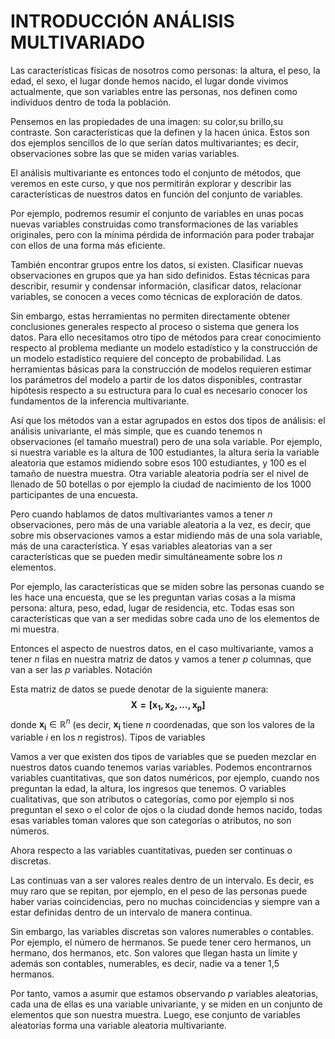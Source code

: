 # INTRODUCCIÓN ANÁLISIS MULTIVARIADO

Las características físicas de nosotros como personas: la altura, el peso, la edad, el sexo, el lugar donde hemos nacido, el lugar donde vivimos actualmente, que son variables entre las personas, nos definen como individuos dentro de toda la población.

Pensemos en las propiedades de una imagen: su color,su brillo,su contraste. Son características que la definen y la hacen única. Estos son dos ejemplos sencillos de lo que serían datos multivariantes; es decir, observaciones sobre las que se miden varias variables.

El análisis multivariante es entonces todo el conjunto de métodos, que veremos en este curso, y que nos permitirán explorar y describir las características de nuestros datos en función del conjunto de variables.

Por ejemplo, podremos resumir el conjunto de variables en unas pocas nuevas variables construidas como transformaciones de las variables originales, pero con la mínima pérdida de información para poder trabajar con ellos de una forma más eficiente.

También encontrar grupos entre los datos, si existen. Clasificar nuevas observaciones en grupos que ya han sido definidos. Estas técnicas para describir, resumir y condensar información, clasificar datos, relacionar variables, se conocen a veces como técnicas de exploración de datos.

Sin embargo, estas herramientas no permiten directamente obtener conclusiones generales respecto al proceso o sistema que genera los datos. Para ello necesitamos otro tipo de métodos para crear conocimiento respecto al problema mediante un modelo estadístico y la construcción de un modelo estadístico requiere del concepto de probabilidad. Las herramientas básicas para la construcción de modelos requieren estimar los parámetros del modelo a partir de los datos disponibles, contrastar hipótesis respecto a su estructura para lo cual es necesario conocer los fundamentos de la inferencia multivariante.

Así que los métodos van a estar agrupados en estos dos tipos de análisis: el análisis univariante, el más simple, que es cuando tenemos n observaciones (el tamaño muestral) pero de una sola variable. Por ejemplo, si nuestra variable es la altura de 100 estudiantes, la altura sería la variable aleatoria que estamos midiendo sobre esos 100 estudiantes, y 100 es el tamaño de nuestra muestra. Otra variable aleatoria podría ser el nivel de llenado de 50 botellas o por ejemplo la ciudad de nacimiento de los 1000 participantes de una encuesta.

Pero cuando hablamos de datos multivariantes vamos a tener $n$ observaciones, pero más de una variable aleatoria a la vez, es decir, que sobre mis observaciones vamos a estar midiendo más de una sola variable, más de una característica. Y esas variables aleatorias van a ser características que se pueden medir simultáneamente sobre los $n$ elementos.

Por ejemplo, las características que se miden sobre las personas cuando se les hace una encuesta, que se les preguntan varias cosas a la misma persona: altura, peso, edad, lugar de residencia, etc. Todas esas son características que van a ser medidas sobre cada uno de los elementos de mi muestra.

Entonces el aspecto de nuestros datos, en el caso multivariante, vamos a tener $n$ filas en nuestra matriz de datos y vamos a tener $p$ columnas, que van a ser las $p$ variables.
Notación

Esta matriz de datos se puede denotar de la siguiente manera: $$\boldsymbol{X=[x_1,x_2,...,x_p]}$$ donde $\boldsymbol{x_i}\in\mathbb{R}^n$ (es decir, $\boldsymbol{x_i}$ tiene $n$ coordenadas, que son los valores de la variable $i$ en los $n$ registros).
Tipos de variables

Vamos a ver que existen dos tipos de variables que se pueden mezclar en nuestros datos cuando tenemos varias variables. Podemos encontrarnos variables cuantitativas, que son datos numéricos, por ejemplo, cuando nos preguntan la edad, la altura, los ingresos que tenemos. O variables cualitativas, que son atributos o categorías, como por ejemplo si nos preguntan el sexo o el color de ojos o la ciudad donde hemos nacido, todas esas variables toman valores que son categorías o atributos, no son números.

Ahora respecto a las variables cuantitativas, pueden ser continuas o discretas.

Las continuas van a ser valores reales dentro de un intervalo. Es decir, es muy raro que se repitan, por ejemplo, en el peso de las personas puede haber varias coincidencias, pero no muchas coincidencias y siempre van a estar definidas dentro de un intervalo de manera continua.

Sin embargo, las variables discretas son valores numerables o contables. Por ejemplo, el número de hermanos. Se puede tener cero hermanos, un hermano, dos hermanos, etc. Son valores que llegan hasta un límite y además son contables, numerables, es decir, nadie va a tener 1,5 hermanos.

Por tanto, vamos a asumir que estamos observando $p$ variables aleatorias, cada una de ellas es una variable univariante, y se miden en un conjunto de elementos que son nuestra muestra. Luego, ese conjunto de variables aleatorias forma una variable aleatoria multivariante.
